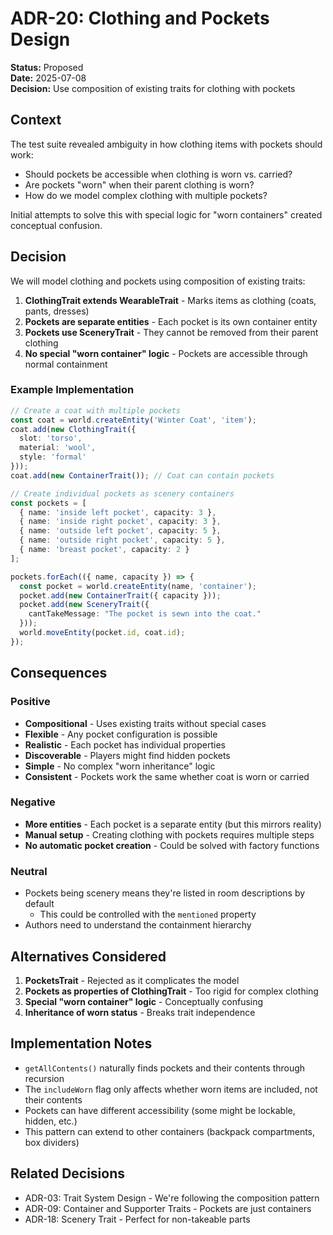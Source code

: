 # ADR-20: Clothing and Pockets Design

**Status:** Proposed  
**Date:** 2025-07-08  
**Decision:** Use composition of existing traits for clothing with pockets

## Context

The test suite revealed ambiguity in how clothing items with pockets should work:
- Should pockets be accessible when clothing is worn vs. carried?
- Are pockets "worn" when their parent clothing is worn?
- How do we model complex clothing with multiple pockets?

Initial attempts to solve this with special logic for "worn containers" created conceptual confusion.

## Decision

We will model clothing and pockets using composition of existing traits:

1. **ClothingTrait extends WearableTrait** - Marks items as clothing (coats, pants, dresses)
2. **Pockets are separate entities** - Each pocket is its own container entity
3. **Pockets use SceneryTrait** - They cannot be removed from their parent clothing
4. **No special "worn container" logic** - Pockets are accessible through normal containment

### Example Implementation

```typescript
// Create a coat with multiple pockets
const coat = world.createEntity('Winter Coat', 'item');
coat.add(new ClothingTrait({ 
  slot: 'torso',
  material: 'wool',
  style: 'formal'
}));
coat.add(new ContainerTrait()); // Coat can contain pockets

// Create individual pockets as scenery containers
const pockets = [
  { name: 'inside left pocket', capacity: 3 },
  { name: 'inside right pocket', capacity: 3 },
  { name: 'outside left pocket', capacity: 5 },
  { name: 'outside right pocket', capacity: 5 },
  { name: 'breast pocket', capacity: 2 }
];

pockets.forEach(({ name, capacity }) => {
  const pocket = world.createEntity(name, 'container');
  pocket.add(new ContainerTrait({ capacity }));
  pocket.add(new SceneryTrait({ 
    cantTakeMessage: "The pocket is sewn into the coat."
  }));
  world.moveEntity(pocket.id, coat.id);
});
```

## Consequences

### Positive
- **Compositional** - Uses existing traits without special cases
- **Flexible** - Any pocket configuration is possible
- **Realistic** - Each pocket has individual properties
- **Discoverable** - Players might find hidden pockets
- **Simple** - No complex "worn inheritance" logic
- **Consistent** - Pockets work the same whether coat is worn or carried

### Negative
- **More entities** - Each pocket is a separate entity (but this mirrors reality)
- **Manual setup** - Creating clothing with pockets requires multiple steps
- **No automatic pocket creation** - Could be solved with factory functions

### Neutral
- Pockets being scenery means they're listed in room descriptions by default
  - This could be controlled with the `mentioned` property
- Authors need to understand the containment hierarchy

## Alternatives Considered

1. **PocketsTrait** - Rejected as it complicates the model
2. **Pockets as properties of ClothingTrait** - Too rigid for complex clothing
3. **Special "worn container" logic** - Conceptually confusing
4. **Inheritance of worn status** - Breaks trait independence

## Implementation Notes

- `getAllContents()` naturally finds pockets and their contents through recursion
- The `includeWorn` flag only affects whether worn items are included, not their contents
- Pockets can have different accessibility (some might be lockable, hidden, etc.)
- This pattern can extend to other containers (backpack compartments, box dividers)

## Related Decisions

- ADR-03: Trait System Design - We're following the composition pattern
- ADR-09: Container and Supporter Traits - Pockets are just containers
- ADR-18: Scenery Trait - Perfect for non-takeable parts
